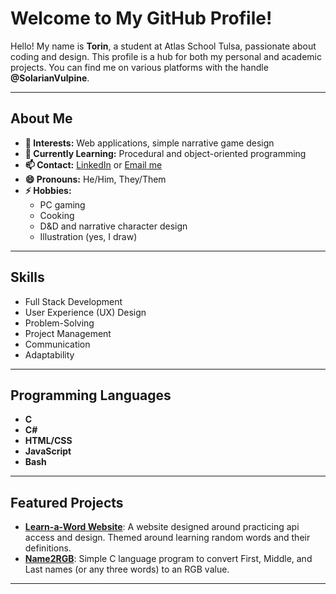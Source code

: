 # Welcome to My GitHub Profile!

Hello! My name is **Torin**, a student at Atlas School Tulsa, passionate about coding and design. This profile is a hub for both my personal and academic projects. You can find me on various platforms with the handle **@SolarianVulpine**.

---

## About Me

- **👀 Interests:** Web applications, simple narrative game design
- **🌱 Currently Learning:** Procedural and object-oriented programming
- **📫 Contact:** [LinkedIn](www.linkedin.com/in/torin-teale) or [Email me](mailto:torinteale+github@gmail.com?subject=GitHub%20Communication)
- **😄 Pronouns:** He/Him, They/Them
- **⚡ Hobbies:**
  - PC gaming
  - Cooking
  - D&D and narrative character design
  - Illustration (yes, I draw)

---

## Skills

- Full Stack Development
- User Experience (UX) Design
- Problem-Solving
- Project Management
- Communication
- Adaptability

---

## Programming Languages

- **C**
- **C#**
- **HTML/CSS**
- **JavaScript**
- **Bash**

---

## Featured Projects

- **[Learn-a-Word Website]([project-link](https://github.com/SolarianVulpine/Learn-a-Word))**: A website designed around practicing api access and design. Themed around learning random words and their definitions.
- **[Name2RGB]([another-project-link](https://github.com/SolarianVulpine/nameToRGB))**: Simple C language program to convert First, Middle, and Last names (or any three words) to an RGB value.
---

<!---
SolarianVulpine/SolarianVulpine is a ✨ special ✨ repository because its `README.md` (this file) appears on your GitHub profile.
You can click the Preview link to take a look at your changes.
--->
